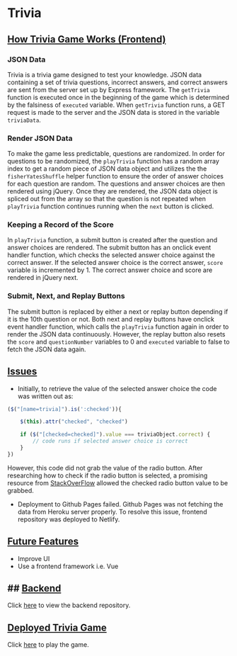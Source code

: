 # Trivia #

## <ins> How Trivia Game Works (Frontend) </ins> ##

### JSON Data ###
Trivia is a trivia game designed to test your knowledge. JSON data containing a set of trivia questions, incorrect answers, and correct answers are sent from the server set up by Express framework. The ```getTrivia``` function is executed once in the beginning of the game which is determined by the falsiness of ```executed``` variable. When ```getTrivia``` function runs, a GET request is made to the server and the JSON data is stored in the variable ```triviaData```.

### Render JSON Data ###
To make the game less predictable, questions are randomized. In order for questions to be randomized, the ```playTrivia``` function has a random array index to get a random piece of JSON data object and utilizes the the ```fisherYatesShuffle``` helper function to ensure the order of answer choices for each question are random. The questions and answer choices are then rendered using jQuery. Once they are rendered, the JSON data object is spliced out from the array so that the question is not repeated when ```playTrivia``` function continues running when the ```next``` button is clicked. 

### Keeping a Record of the Score ###
In ```playTrivia``` function, a submit button is created after the question and answer choices are rendered. The submit button has an onclick event handler function, which checks the selected answer choice against the correct answer. If the selected answer choice is the correct answer, ```score``` variable is incremented by 1. The correct answer choice and score are rendered in jQuery next.

### Submit, Next, and Replay Buttons ###
The submit button is replaced by either a next or replay button depending if it is the 10th question or not. Both next and replay buttons have onclick event handler function, which calls the ```playTrivia``` function again in order to render the JSON data continuously. However, the replay button also resets the ```score``` and ```questionNumber``` variables to 0 and ```executed``` variable to false to fetch the JSON data again.

## <ins> Issues </ins> ##
- Initially, to retrieve the value of the selected answer choice the code was written out as:

```javascript
($("[name=trivia]").is(':checked')){

    $(this).attr("checked", "checked")

    if ($("[checked=checked]").value === triviaObject.correct) {
        // code runs if selected answer choice is correct
    }
})
```

However, this code did not grab the value of the radio button. After researching how to check if the radio button is selected, a promising resource from [StackOverFlow](https://stackoverflow.com/questions/18043452/in-jquery-how-do-i-get-the-value-of-a-radio-button-when-they-all-have-the-same) allowed the checked radio button value to be grabbed. 

- Deployment to Github Pages failed. Github Pages was not fetching the data from Heroku server properly. To resolve this issue, frontend repository was deployed to Netlify.

## <ins> Future Features </ins> ##

- Improve UI 
- Use a frontend framework i.e. Vue

## ## <ins> Backend </ins> ##
Click [here](https://github.com/krislee/tandem-apprentice-coding-challenge-backend) to view the backend repository.

## <ins> Deployed Trivia Game </ins> ##
Click [here](https://tandem-apprenticeship-coding-challenge.netlify.app) to play the game.